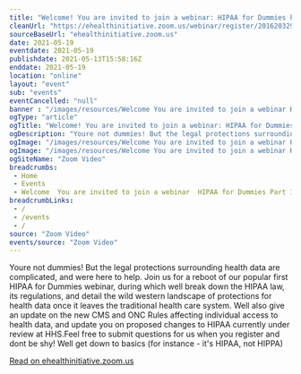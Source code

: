 ```yaml
--- 
title: "Welcome! You are invited to join a webinar: HIPAA for Dummies Part II. After registering, you will receive a confirmation email about joining the webinar."
cleanUrl: "https://ehealthinitiative.zoom.us/webinar/register/2016203294132/WN_bTzrBACwSzO352HBwnNaiA"
sourceBaseUrl: "ehealthinitiative.zoom.us"
date: 2021-05-19
eventdate: 2021-05-19
publishdate: 2021-05-13T15:58:16Z
enddate: 2021-05-19
location: "online"
layout: "event"
sub: "events"
eventCancelled: "null"
banner : "/images/resources/Welcome You are invited to join a webinar HIPAA for Dummies Part II After registering you will receive a confirmation email about joining the webinar.jpg"
ogType: "article"
ogTitle: "Welcome! You are invited to join a webinar: HIPAA for Dummies Part II. After registering, you will receive a confirmation email about joining the webinar."
ogDescription: "Youre not dummies! But the legal protections surrounding health data are complicated, and were here to help. Join us for a reboot of our popular first HIPAA for Dummies webinar, during which well break down the HIPAA law, its regulations, and detail the wild western landscape of protections for health data once it leaves the traditional health care system. Well also give an update on the new CMS and ONC Rules affecting individual access to health data, and update you on proposed changes to HIPAA currently under review at HHS.Feel free to submit questions for us when you register  and dont be shy! Well get down to basics (for instance - it's HIPAA, not HIPPA)"
ogImage: "/images/resources/Welcome You are invited to join a webinar HIPAA for Dummies Part II After registering you will receive a confirmation email about joining the webinar.jpg"
ogImage: "/images/resources/Welcome You are invited to join a webinar HIPAA for Dummies Part II After registering you will receive a confirmation email about joining the webinar.jpg"
ogSiteName: "Zoom Video"
breadcrumbs:
 - Home
 - Events
 - Welcome  You are invited to join a webinar  HIPAA for Dummies Part II  After registering  you will receive a confirmation email about joining the webinar
breadcrumbLinks:
 - / 
 - /events
 - / 
source: "Zoom Video"
events/source: "Zoom Video"
---
```

Youre not dummies! But the legal protections surrounding health data are complicated, and were here to help. Join us for a reboot of our popular first HIPAA for Dummies webinar, during which well break down the HIPAA law, its regulations, and detail the wild western landscape of protections for health data once it leaves the traditional health care system. Well also give an update on the new CMS and ONC Rules affecting individual access to health data, and update you on proposed changes to HIPAA currently under review at HHS.Feel free to submit questions for us when you register and dont be shy! Well get down to basics (for instance - it's HIPAA, not HIPPA)  
  
[Read on ehealthinitiative.zoom.us](https://ehealthinitiative.zoom.us/webinar/register/2016203294132/WN_bTzrBACwSzO352HBwnNaiA)
